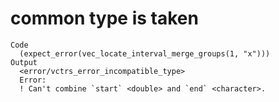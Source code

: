 # common type is taken

    Code
      (expect_error(vec_locate_interval_merge_groups(1, "x")))
    Output
      <error/vctrs_error_incompatible_type>
      Error:
      ! Can't combine `start` <double> and `end` <character>.


